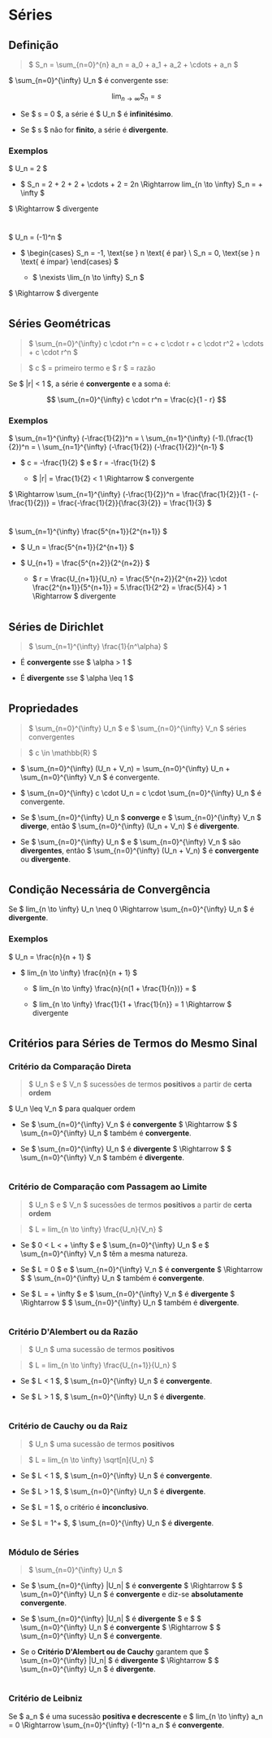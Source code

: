 # __Séries__

## __Definição__

> $ S_n = \sum_{n=0}^{n} a_n = a_0 + a_1 + a_2 + \cdots + a_n $

$ \sum_{n=0}^{\infty} U_n $ é convergente sse:

$$ \lim_{n \to \infty} S_n = s $$

* Se $ s = 0 $, a série é $ U_n $ é __infinitésimo__.

* Se $ s $ não for __finito__, a série é __divergente__.

### __Exemplos__

$ U_n = 2 $

* $ S_n = 2 + 2 + 2 + \cdots + 2 = 2n \Rightarrow lim_{n \to \infty} S_n = + \infty $

$ \Rightarrow $ divergente

#

$ U_n = (-1)^n $

* $ \begin{cases} S_n = -1, \text{se } n \text{ é par} \\ S_n = 0, \text{se } n \text{ é ímpar} \end{cases} $
    
    * $ \nexists \lim_{n \to \infty} S_n $

$ \Rightarrow $ divergente

#
#

## __Séries Geométricas__

> $ \sum_{n=0}^{\infty} c \cdot r^n = c + c \cdot r + c \cdot r^2 + \cdots + c \cdot r^n $

> $ c $ = primeiro termo e $ r $ = razão

Se $ |r| < 1 $, a série é __convergente__ e a soma é:

$$ \sum_{n=0}^{\infty} c \cdot r^n = \frac{c}{1 - r} $$

### __Exemplos__

$ \sum_{n=1}^{\infty} (-\frac{1}{2})^n =
\\ \sum_{n=1}^{\infty} (-1).(\frac{1}{2})^n =
\\ \sum_{n=1}^{\infty} (-\frac{1}{2}) (-\frac{1}{2})^{n-1}
$

* $ c = -\frac{1}{2} $ e $ r = -\frac{1}{2} $

    * $ |r| = \frac{1}{2} < 1 \Rightarrow $ convergente

$ \Rightarrow \sum_{n=1}^{\infty} (-\frac{1}{2})^n = \frac{\frac{1}{2}}{1 - (-\frac{1}{2})} = \frac{-\frac{1}{2}}{\frac{3}{2}} = \frac{1}{3} $

#

$ \sum_{n=1}^{\infty} \frac{5^{n+1}}{2^{n+1}} $

* $ U_n = \frac{5^{n+1}}{2^{n+1}} $

* $ U_{n+1} = \frac{5^{n+2}}{2^{n+2}} $

    * $ r = \frac{U_{n+1}}{U_n} = \frac{5^{n+2}}{2^{n+2}} \cdot \frac{2^{n+1}}{5^{n+1}} = 5.\frac{1}{2^2} = \frac{5}{4} > 1 \Rightarrow $ divergente

#
#

## __Séries de Dirichlet__

> $ \sum_{n=1}^{\infty} \frac{1}{n^\alpha} $

* É __convergente__ sse $ \alpha > 1 $

* É __divergente__ sse $ \alpha \leq 1 $

#
#

## __Propriedades__

> $ \sum_{n=0}^{\infty} U_n $ e $ \sum_{n=0}^{\infty} V_n $ séries convergentes

> $ c \in \mathbb{R} $

* $ \sum_{n=0}^{\infty} (U_n + V_n) = \sum_{n=0}^{\infty} U_n + \sum_{n=0}^{\infty} V_n $ é convergente.

* $ \sum_{n=0}^{\infty} c \cdot U_n = c \cdot \sum_{n=0}^{\infty} U_n $ é convergente.

* Se $ \sum_{n=0}^{\infty} U_n $ __converge__ e $ \sum_{n=0}^{\infty} V_n $ __diverge__, então $ \sum_{n=0}^{\infty} (U_n + V_n) $ é __divergente__.

* Se $ \sum_{n=0}^{\infty} U_n $ e $ \sum_{n=0}^{\infty} V_n $ são __divergentes__, então $ \sum_{n=0}^{\infty} (U_n + V_n) $ é __convergente__ ou __divergente__.

#
#

## __Condição Necessária de Convergência__

Se $ lim_{n \to \infty} U_n \neq 0 \Rightarrow \sum_{n=0}^{\infty} U_n $ é __divergente__.

### __Exemplos__

$ U_n = \frac{n}{n + 1} $ 

* $ lim_{n \to \infty} \frac{n}{n + 1} $

    * $ lim_{n \to \infty} \frac{n}{n(1 + \frac{1}{n})} = $
    
    * $ lim_{n \to \infty} \frac{1}{1 + \frac{1}{n}} = 1 \Rightarrow $ divergente

#
#

## __Critérios para Séries de Termos do Mesmo Sinal__

### __Critério da Comparação Direta__

> $ U_n $ e $ V_n $ sucessões de termos __positivos__ a partir de __certa ordem__

$ U_n \leq V_n $ para qualquer ordem

* Se $ \sum_{n=0}^{\infty} V_n $ é __convergente__ $ \Rightarrow $ $ \sum_{n=0}^{\infty} U_n $ também é __convergente__.

* Se $ \sum_{n=0}^{\infty} U_n $ é __divergente__ $ \Rightarrow $ $ \sum_{n=0}^{\infty} V_n $ também é __divergente__.

#

### __Critério de Comparação com Passagem ao Limite__

> $ U_n $ e $ V_n $ sucessões de termos __positivos__ a partir de __certa ordem__

> $ L = lim_{n \to \infty} \frac{U_n}{V_n} $

* Se $ 0 < L < + \infty $ e $ \sum_{n=0}^{\infty} U_n $ e $ \sum_{n=0}^{\infty} V_n $ têm a mesma natureza.

* Se $ L = 0 $ e $ \sum_{n=0}^{\infty} V_n $ é __convergente__ $ \Rightarrow $ $ \sum_{n=0}^{\infty} U_n $ também é __convergente__.

* Se $ L = + \infty $ e $ \sum_{n=0}^{\infty} V_n $ é __divergente__ $ \Rightarrow $ $ \sum_{n=0}^{\infty} U_n $ também é __divergente__.

#

### __Critério D'Alembert ou da Razão__

> $ U_n $ uma sucessão de termos __positivos__

> $ L = lim_{n \to \infty} \frac{U_{n+1}}{U_n} $

* Se $ L < 1 $, $ \sum_{n=0}^{\infty} U_n $ é __convergente__.

* Se $ L > 1 $, $ \sum_{n=0}^{\infty} U_n $ é __divergente__.

#

### __Critério de Cauchy ou da Raiz__

> $ U_n $ uma sucessão de termos __positivos__

> $ L = lim_{n \to \infty} \sqrt[n]{U_n} $

* Se $ L < 1 $, $ \sum_{n=0}^{\infty} U_n $ é __convergente__.

* Se $ L > 1 $, $ \sum_{n=0}^{\infty} U_n $ é __divergente__.

* Se $ L = 1 $, o critério é __inconclusivo__.

* Se $ L = 1^+ $, $ \sum_{n=0}^{\infty} U_n $ é __divergente__.

#

### __Módulo de Séries__

> $ \sum_{n=0}^{\infty} U_n $ 

* Se $ \sum_{n=0}^{\infty} |U_n| $ é __convergente__ $ \Rightarrow $ $ \sum_{n=0}^{\infty} U_n $ é __convergente__ e diz-se __absolutamente convergente__.

* Se $ \sum_{n=0}^{\infty} |U_n| $ é __divergente__ $ e $ $ \sum_{n=0}^{\infty} U_n $ é __convergente__ $ \Rightarrow $ $ \sum_{n=0}^{\infty} U_n $ é __convergente__.

* Se o __Critério D'Alembert ou de Cauchy__ garantem que $ \sum_{n=0}^{\infty} |U_n| $ é __divergente__ $ \Rightarrow $ $ \sum_{n=0}^{\infty} U_n $ é __divergente__.

#

### __Critério de Leibniz__

Se $ a_n $ é uma sucessão __positiva e decrescente__ e $ lim_{n \to \infty} a_n = 0 \Rightarrow \sum_{n=0}^{\infty} (-1)^n a_n $ é __convergente__.